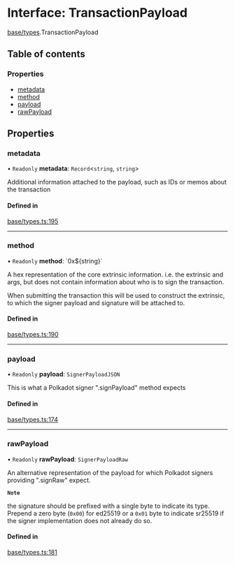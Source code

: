 # Interface: TransactionPayload

[base/types](../wiki/base.types).TransactionPayload

## Table of contents

### Properties

- [metadata](../wiki/base.types.TransactionPayload#metadata)
- [method](../wiki/base.types.TransactionPayload#method)
- [payload](../wiki/base.types.TransactionPayload#payload)
- [rawPayload](../wiki/base.types.TransactionPayload#rawpayload)

## Properties

### metadata

• `Readonly` **metadata**: `Record`\<`string`, `string`\>

Additional information attached to the payload, such as IDs or memos about the transaction

#### Defined in

[base/types.ts:195](https://github.com/PolymeshAssociation/polymesh-sdk/blob/fe2e6dd1/src/base/types.ts#L195)

___

### method

• `Readonly` **method**: \`0x$\{string}\`

A hex representation of the core extrinsic information. i.e. the extrinsic and args, but does not contain information about who is to sign the transaction.

When submitting the transaction this will be used to construct the extrinsic, to which
the signer payload and signature will be attached to.

#### Defined in

[base/types.ts:190](https://github.com/PolymeshAssociation/polymesh-sdk/blob/fe2e6dd1/src/base/types.ts#L190)

___

### payload

• `Readonly` **payload**: `SignerPayloadJSON`

This is what a Polkadot signer ".signPayload" method expects

#### Defined in

[base/types.ts:174](https://github.com/PolymeshAssociation/polymesh-sdk/blob/fe2e6dd1/src/base/types.ts#L174)

___

### rawPayload

• `Readonly` **rawPayload**: `SignerPayloadRaw`

An alternative representation of the payload for which Polkadot signers providing ".signRaw" expect.

**`Note`**

the signature should be prefixed with a single byte to indicate its type. Prepend a zero byte (`0x00`) for ed25519 or a `0x01` byte to indicate sr25519 if the signer implementation does not already do so.

#### Defined in

[base/types.ts:181](https://github.com/PolymeshAssociation/polymesh-sdk/blob/fe2e6dd1/src/base/types.ts#L181)
